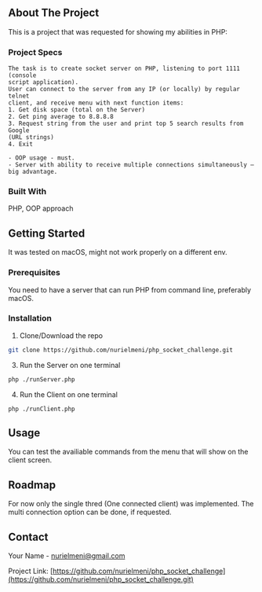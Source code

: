 

<!-- ABOUT THE PROJECT -->
## About The Project

This is a project that was requested for showing my abilities in PHP:

### Project Specs
    The task is to create socket server on PHP, listening to port 1111 (console
    script application).
    User can connect to the server from any IP (or locally) by regular telnet
    client, and receive menu with next function items:
    1. Get disk space (total on the Server)
    2. Get ping average to 8.8.8.8
    3. Request string from the user and print top 5 search results from Google
    (URL strings)
    4. Exit

    - OOP usage - must.
    - Server with ability to receive multiple connections simultaneously –
    big advantage.

### Built With
PHP, OOP approach



<!-- GETTING STARTED -->
## Getting Started

It was tested on macOS, might not work properly on a different env. 

### Prerequisites

You need to have a server that can run PHP from command line, preferably macOS.

### Installation


1. Clone/Download the repo
```sh
git clone https://github.com/nurielmeni/php_socket_challenge.git
```
3. Run the Server on one terminal
```sh
php ./runServer.php 
```
4. Run the Client on one terminal
```JS
php ./runClient.php 
```



<!-- USAGE EXAMPLES -->
## Usage

You can test the availiable commands from the menu that will show on the client screen.

<!-- Roadmap -->
## Roadmap

For now only the single thred (One connected client) was implemented.
The multi connection option can be done, if requested.

<!-- CONTACT -->
## Contact

Your Name - nurielmeni@gmail.com

Project Link: [https://github.com/nurielmeni/php_socket_challenge](https://github.com/nurielmeni/php_socket_challenge.git)

